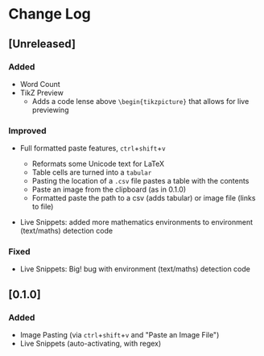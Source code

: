 # Change Log

## [Unreleased]

### Added

-   Word Count
-   TikZ Preview
    -   Adds a code lense above `\begin{tikzpicture}` that allows for live previewing

### Improved

-   Full formatted paste features, `ctrl`+`shift`+`v`

    -   Reformats some Unicode text for LaTeX
    -   Table cells are turned into a `tabular`
    -   Pasting the location of a `.csv` file pastes a table with the contents
    -   Paste an image from the clipboard (as in 0.1.0)
    -   Formatted paste the path to a csv (adds tabular) or image file (links to file)

-   Live Snippets: added more mathematics environments to environment (text/maths) detection code

### Fixed

-   Live Snippets: Big! bug with environment (text/maths) detection code

## [0.1.0]

### Added

-   Image Pasting (via `ctrl`+`shift`+`v` and "Paste an Image File")
-   Live Snippets (auto-activating, with regex)
